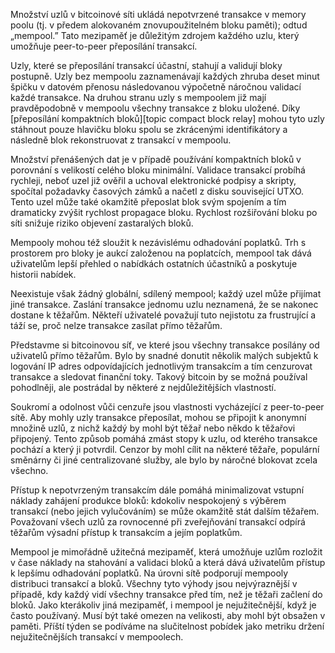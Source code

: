 <!--
  300 to 1000 words
  put title in main newsletter
  put links in this file
  for any subheads use h3 (i.e., ###)
  illustrations welcome (max width 800px)
  if uncertain about anything, just do what seems best and harding will edit
-->

Množství uzlů v bitcoinové síti ukládá nepotvrzené transakce v memory poolu
(tj. v předem alokovaném znovupoužitelném bloku paměti); odtud „mempool.”
Tato mezipaměť je důležitým zdrojem každého uzlu, který umožňuje
peer-to-peer přeposílání transakcí.

Uzly, které se přeposílání transakcí účastní, stahují a validují bloky
postupně. Uzly bez mempoolu zaznamenávají každých zhruba deset minut
špičku v datovém přenosu následovanou výpočetně náročnou validací
každé transakce. Na druhou stranu uzly s mempoolem již mají pravděpodobně
v mempoolu všechny transakce z bloku uložené. Díky [přeposílání kompaktních
bloků][topic compact block relay] mohou tyto uzly stáhnout pouze hlavičku
bloku spolu se zkrácenými identifikátory a následně blok rekonstruovat
z transakcí v mempoolu.

Množství přenášených dat je v případě používání kompaktních bloků
v porovnání s velikostí celého bloku minimální. Validace transakcí probíhá
rychleji, neboť uzel již ověřil a uchoval elektronické podpisy a skripty,
spočítal požadavky časových zámků a načetl z disku související UTXO.
Tento uzel může také okamžitě přeposlat blok svým spojením a tím dramaticky
zvýšit rychlost propagace bloku. Rychlost rozšiřování bloku po síti
snižuje riziko objevení zastaralých bloků.

Mempooly mohou též sloužit k nezávislému odhadování poplatků. Trh s
prostorem pro bloky je aukcí založenou na poplatcích, mempool tak
dává uživatelům lepší přehled o nabídkách ostatních účastníků a
poskytuje historii nabídek.

Neexistuje však žádný globální, sdílený mempool; každý uzel může přijímat
jiné transakce. Zaslání transakce jednomu uzlu neznamená, že se nakonec
dostane k těžařům. Někteří uživatelé považují tuto nejistotu za
frustrující a táží se, proč nelze transakce zasílat přímo těžařům.

Představme si bitcoinovou síť, ve které jsou všechny transakce posílány
od uživatelů přímo těžařům. Bylo by snadné donutit několik malých subjektů
k logování IP adres odpovídajících jednotlivým transakcím a tím cenzurovat
transakce a sledovat finanční toky. Takový bitcoin by se možná používal
pohodlněji, ale postrádal by některé z nejdůležitějších vlastností.

Soukromí a odolnost vůči cenzuře jsou vlastnosti vycházející z
peer-to-peer sítě. Aby mohly uzly transakce přeposílat, mohou se připojit
k anonymní množině uzlů, z nichž každý by mohl být těžař nebo někdo
k těžařovi připojený. Tento způsob pomáhá zmást stopy k uzlu, od kterého
transakce pochází a který ji potvrdil. Cenzor by mohl cílit na některé
těžaře, populární směnárny či jiné centralizované služby, ale bylo by
náročné blokovat zcela všechno.

Přístup k nepotvrzeným transakcím dále pomáhá minimalizovat vstupní náklady
zahájení produkce bloků: kdokoliv nespokojený s výběrem transakcí (nebo
jejich vylučováním) se může okamžitě stát dalším těžařem. Považovaní všech
uzlů za rovnocenné při zveřejňování transakcí odpírá těžařům výsadní přístup
k transakcím a jejím poplatkům.

Mempool je mimořádně užitečná mezipaměť, která umožňuje uzlům rozložit v čase
náklady na stahování a validaci bloků a která dává uživatelům přístup k
lepšímu odhadování poplatků. Na úrovni sítě podporují mempooly distribuci
transakcí a bloků. Všechny tyto výhody jsou nejvýraznější v případě, kdy
každý vidí všechny transakce před tím, než je těžaři začlení do bloků.
Jako kterákoliv jiná mezipaměť, i mempool je nejužitečnější, když je
často používaný. Musí být také omezen na velikosti, aby mohl být obsažen
v paměti. Příští týden se podíváme na slučitelnost pobídek jako metriku
držení nejužitečnějších transakcí v mempoolech.
